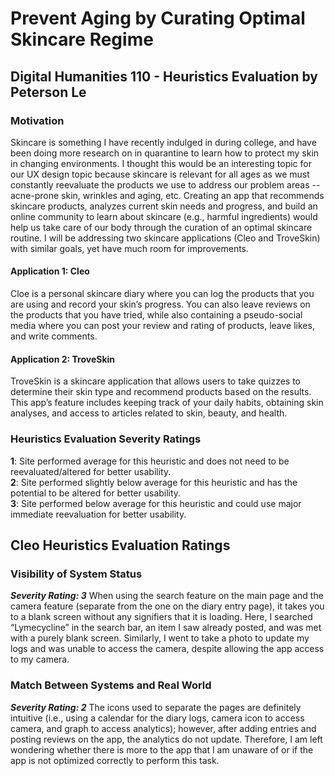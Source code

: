 # Prevent Aging by Curating Optimal Skincare Regime

## Digital Humanities 110 - Heuristics Evaluation by Peterson Le
### Motivation
Skincare is something I have recently indulged in during college, and have been doing more research on in quarantine to learn how to protect my skin in changing environments. I thought this would be an interesting topic for our UX design topic because skincare is relevant for all ages as we must constantly reevaluate the products we use to address our problem areas -- acne-prone skin, wrinkles and aging, etc. Creating an app that recommends skincare products, analyzes current skin needs and progress, and build an online community to learn about skincare (e.g., harmful ingredients) would help us take care of our body through the curation of an optimal skincare routine. I will be addressing two skincare applications (Cleo and TroveSkin) with similar goals, yet have much room for improvements. <br/>

#### Application 1: Cleo
Cloe is a personal skincare diary where you can log the products that you are using and record your skin’s progress. You can also leave reviews on the products that you have tried, while also containing a pseudo-social media where you can post your review and rating of products, leave likes, and write comments. <br/>

#### Application 2: TroveSkin
TroveSkin is a skincare application that allows users to take quizzes to determine their skin type and recommend products based on the results. This app’s feature includes keeping track of your daily habits, obtaining skin analyses, and access to articles related to skin, beauty, and health. <br/>

### Heuristics Evaluation Severity Ratings
**1**: Site performed average for this heuristic and does not need to be reevaluated/altered for better usability.<br/>
**2**: Site performed slightly below average for this heuristic and has the potential to be altered for better usability.<br/>
**3**: Site performed below average for this heuristic and could use major immediate reevaluation for better usability.<br/>

## Cleo Heuristics Evaluation Ratings
### Visibility of System Status
***Severity Rating: 3*** When using the search feature on the main page and the camera feature (separate from the one on the diary entry page), it takes you to a blank screen without any signifiers that it is loading. Here, I searched “Lymecycline” in the search bar, an item I saw already posted, and was met with a purely blank screen. Similarly, I went to take a photo to update my logs and was unable to access the camera, despite allowing the app access to my camera.<br/>

### Match Between Systems and Real World
***Severity Rating: 2*** The icons used to separate the pages are definitely intuitive (i.e., using a calendar for the diary logs, camera icon to access camera, and graph to access analytics); however, after adding entries and posting reviews on the app, the analytics do not update. Therefore, I am left wondering whether there is more to the app that I am unaware of or if the app is not optimized correctly to perform this task. <br/>


